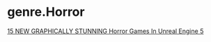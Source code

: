 # genre.Horror
[15 NEW GRAPHICALLY STUNNING Horror Games In Unreal Engine 5](https://youtu.be/_nEO1ZXSfNA)
